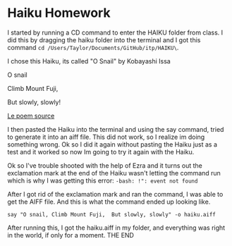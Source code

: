 # Haiku Homework
I started by running a CD command to enter the HAIKU folder from class. I did this by dragging the haiku folder into the terminal and I got this command `cd /Users/Taylor/Documents/GitHub/itp/HAIKU\`.				

I chose this Haiku, its called "O Snail" by Kobayashi Issa 

O snail

Climb Mount Fuji,

But slowly, slowly!

[Le poem source](https://reedsy.com/discovery/blog/haiku-poem-examples)

I then pasted the Haiku into the terminal and using the say command, tried to generate it into an aiff file. This did not work, so I realize im doing something wrong. Ok so I did it again without pasting the Haiku just as a test and it worked so now Im going to try it again with the Haiku. 

Ok so I've trouble shooted with the help of Ezra and it turns out the exclamation mark at the end of the Haiku wasn't letting the command run which is why I was getting this error: ``-bash: !": event not found``

After I got rid of the exclamation mark and ran the command, I was able to get the AIFF file. And this is what the command ended up looking like.

`say "O snail, Climb Mount Fuji,  But slowly, slowly" -o haiku.aiff
`

After running this, I got the haiku.aiff in my folder, and everything was right in the world, if only for a moment. THE END